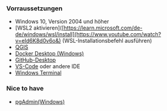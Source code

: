 ### Vorraussetzungen
- Windows 10, Version 2004 und höher
- [WSL2 aktivieren]([https://learn.microsoft.com/de-de/windows/wsl/install](https://www.youtube.com/watch?v=eId6K8d0v6o&) (WSL-Installationsbefehl ausführen)
- [QGIS](https://www.qgis.org/de/site/)
- [Docker Desktop (Windows)](https://www.docker.com/products/docker-desktop/)
- [GitHub-Desktop](https://github.com/apps/desktop)
- [VS-Code](https://code.visualstudio.com/) oder andere IDE
- [Windows Terminal](https://apps.microsoft.com/detail/9n0dx20hk701?hl=de-de&gl=DE)

### Nice to have
- [pgAdmin(Windows)](https://www.pgadmin.org/)
